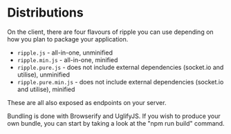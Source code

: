 # Distributions

On the client, there are four flavours of ripple you can use depending on how you plan to package your application. 


* `ripple.js` - all-in-one, unminified
* `ripple.min.js` - all-in-one, minified
* `ripple.pure.js` - does not include external dependencies (socket.io and utilise), unminified
* `ripple.pure.min.js` - does not include external dependencies (socket.io and utilise), minified

These are all also exposed as endpoints on your server.

Bundling is done with Browserify and UglifyJS. If you wish to produce your own bundle, you can start by taking a look at the "npm run build" command.